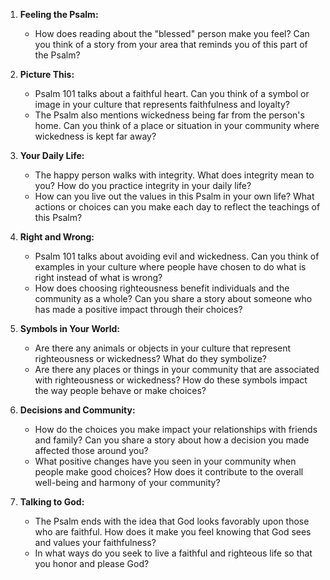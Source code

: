 1. **Feeling the Psalm:**
   - How does reading about the "blessed" person make you feel? Can you think of a story from your area that reminds you of this part of the Psalm?

2. **Picture This:**
   - Psalm 101 talks about a faithful heart. Can you think of a symbol or image in your culture that represents faithfulness and loyalty?
   - The Psalm also mentions wickedness being far from the person's home. Can you think of a place or situation in your community where wickedness is kept far away?

3. **Your Daily Life:**
   - The happy person walks with integrity. What does integrity mean to you? How do you practice integrity in your daily life?
   - How can you live out the values in this Psalm in your own life? What actions or choices can you make each day to reflect the teachings of this Psalm?

4. **Right and Wrong:**
   - Psalm 101 talks about avoiding evil and wickedness. Can you think of examples in your culture where people have chosen to do what is right instead of what is wrong?
   - How does choosing righteousness benefit individuals and the community as a whole? Can you share a story about someone who has made a positive impact through their choices?

5. **Symbols in Your World:**
   - Are there any animals or objects in your culture that represent righteousness or wickedness? What do they symbolize?
   - Are there any places or things in your community that are associated with righteousness or wickedness? How do these symbols impact the way people behave or make choices?

6. **Decisions and Community:**
   - How do the choices you make impact your relationships with friends and family? Can you share a story about how a decision you made affected those around you?
   - What positive changes have you seen in your community when people make good choices? How does it contribute to the overall well-being and harmony of your community?

7. **Talking to God:**
   - The Psalm ends with the idea that God looks favorably upon those who are faithful. How does it make you feel knowing that God sees and values your faithfulness?
   - In what ways do you seek to live a faithful and righteous life so that you honor and please God?